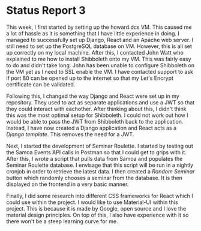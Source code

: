 # Status Report 3

This week, I first started by setting up the howard.dcs VM. This caused me a lot of hassle as it is something that I have little experience in doing. I managed to successfully set up Django, React and an Apache web server. I still need to set up the PostgreSQL database on VM. However, this is all set up correctly on my local machine. After this, I contacted John Watt who explained to me how to install Shibboleth onto my VM. This was fairly easy to do and didn't take long. John has been unable to configure Shibboleth on the VM yet as I need to SSL enable the VM. I have contacted support to ask if port 80 can be opened up to the internet so that my Let's Encrypt certificate can be validated.

Following this, I changed the way Django and React were set up in my repository. They used to act as separate applications and use a JWT so that they could interact with eachother. After thinking about this, I didn't think this was the most optimal setup for Shibboleth. I could not work out how I would be able to pass the JWT from Shibboleth back to the application. Instead, I have now created a Django application and React acts as a _Django template_. This removes the need for a JWT.

Next, I started the development of Seminar Roulette. I started by testing out the Samoa Events API calls in Postman so that I could get to grips with it. After this, I wrote a script that pulls data from Samoa and populates the Seminar Roulette database. I envisage that this script will be run in a nightly cronjob in order to retrieve the latest data. I then created a _Random Seminar_ button which randomly chooses a seminar from the database. It is then displayed on the frontend in a very basic manner.

Finally, I did some research into different CSS frameworks for React which I could use within the project. I would like to use Material-UI within this project. This is because it is made by Google, open source and I love the material design principles. On top of this, I also have experience with it so there won't be a steep learning curve for me.
